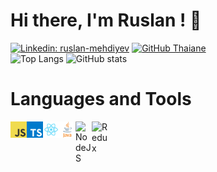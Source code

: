 # Hi there, I'm Ruslan ! 👋

[![Linkedin: ruslan-mehdiyev](https://img.shields.io/badge/-RuslanMehdiyev-blue?style=flat-square&logo=Linkedin&logoColor=white&target=_blank&linkhttps://www.linkedin.com/in/ruslan-mehdiyev-1594351aa)](https://www.linkedin.com/in/ruslan-mehdiyev/?originalSubdomain=az)
[![GitHub Thaiane](https://img.shields.io/github/followers/ruslanmehdiyev?label=follow&style=social)](https://github.com/RuslanMehdiyev)
<br>
![Top Langs](https://github-readme-stats.vercel.app/api/top-langs/?username=RuslanMehdiyev&layout=compact&theme=gotham&custom_title=Statistics)
![GitHub stats](https://github-readme-stats.vercel.app/api?username=RuslanMehdiyev&show_icons=true&theme=radical)

# Languages and Tools

<img align="left" alt="JavaScript" width="26px" src="https://raw.githubusercontent.com/github/explore/80688e429a7d4ef2fca1e82350fe8e3517d3494d/topics/javascript/javascript.png" />
<img align="left" alt="React" width="26px" src="https://raw.githubusercontent.com/github/explore/80688e429a7d4ef2fca1e82350fe8e3517d3494d/topics/typescript/typescript.png" />
<img align="left" alt="React" width="26px" src="https://raw.githubusercontent.com/github/explore/80688e429a7d4ef2fca1e82350fe8e3517d3494d/topics/react/react.png" />
<img align="left" alt="Java" width="26px" src="https://raw.githubusercontent.com/github/explore/80688e429a7d4ef2fca1e82350fe8e3517d3494d/topics/java/java.png" />
<img align="left" alt="NodeJS"  width="26px" src="https://ijs.gallerycdn.vsassets.io/extensions/ijs/reactnextjssnippets/1.6.0/1604011628777/Microsoft.VisualStudio.Services.Icons.Default" />
<img align="left" alt="Redux" width="26px" src="https://seeklogo.com/images/R/redux-logo-9CA6836C12-seeklogo.com.png" />
<img align="left" alt="Styled" width="26px" src="https://cdn.hashnode.com/res/hashnode/image/upload/jbhiqodxlyhaqogfuqwy/1486104606.png?
